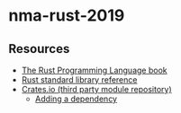 # nma-rust-2019

## Resources

* [The Rust Programming Language book](https://doc.rust-lang.org/book/)
* [Rust standard library reference](https://doc.rust-lang.org/std/)
* [Crates.io (third party module repository)](https://crates.io/)
  * [Adding a dependency](https://doc.rust-lang.org/cargo/guide/dependencies.html)
